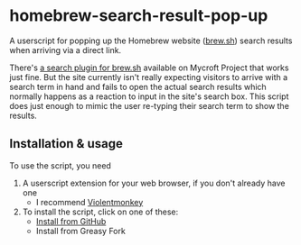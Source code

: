 # homebrew-search-result-pop-up
A userscript for popping up the Homebrew website ([brew.sh](https://brew.sh)) search results when arriving via a direct link.

There's [a search plugin for brew.sh](https://mycroftproject.com/install.html?id=112331&basename=formulae.brew.sh&icontype=ico&name=brew.sh) available on Mycroft Project that works just fine. But the site currently isn't really expecting visitors to arrive with a search term in hand and fails to open the actual search results which normally happens as a reaction to input in the site's search box. This script does just enough to mimic the user re-typing their search term to show the results.

## Installation & usage
To use the script, you need
1. A userscript extension for your web browser, if you don't already have one
	- I recommend [Violentmonkey](https://violentmonkey.github.io/)
2. To install the script, click on one of these:
	- [Install from GitHub](https://github.com/wtflm/homebrew-search-result-pop-up/raw/main/script.user.js)
	- Install from Greasy Fork
